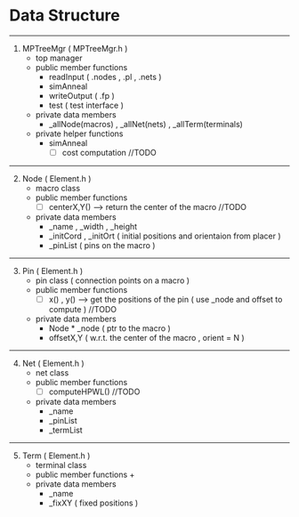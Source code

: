 # Data Structure
----------------------------------------------------------------
1. MPTreeMgr ( MPTreeMgr.h )
   - top manager
   - public member functions
      + readInput ( .nodes , .pl , .nets ) 
      + simAnneal
      + writeOutput ( .fp )
      + test ( test interface )
   - private data members
      + _allNode(macros) , _allNet(nets) , _allTerm(terminals)
   - private helper functions 
      + simAnneal
        * [ ] cost computation //TODO
-----------------------------------------------------------------
2. Node ( Element.h ) 
   - macro class
   - public member functions 
      - [ ] centerX,Y() --> return the center of the macro //TODO 
   - private data members
      + _name , _width , _height
      + _initCord , _initOrt ( initial positions and orientaion from placer )
      + _pinList ( pins on the macro )

-----------------------------------------------------------------
3. Pin ( Element.h ) 
   - pin class ( connection points on a macro )
   - public member functions
      + [ ] x() , y() --> get the positions of the pin ( use _node and offset to compute ) //TODO
   - private data members
      + Node * _node ( ptr to the macro )
      + offsetX,Y ( w.r.t. the center of the macro , orient = N )
-----------------------------------------------------------------
4. Net ( Element.h ) 
   - net class
   - public member functions
      + [ ] computeHPWL() //TODO
   - private data members
      + _name
      + _pinList
      + _termList
-----------------------------------------------------------------
5. Term ( Element.h ) 
   - terminal class
   - public member functions
     + 
   - private data members
     + _name
     + _fixXY ( fixed positions ) 
